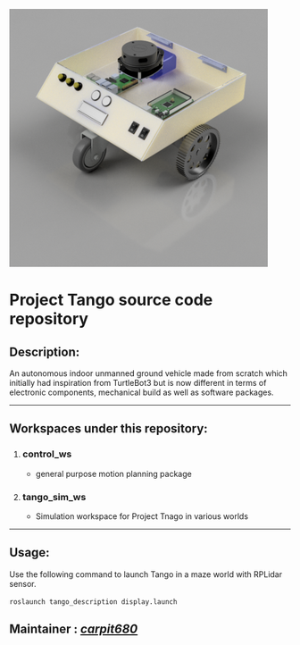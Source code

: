 ![Project Tango](files/tango_render.png)
# Project Tango source code repository 

## Description:
An autonomous indoor unmanned ground vehicle made from scratch which initially had inspiration from TurtleBot3 but is now different in terms of electronic components, mechanical build as well as software packages.

***

## Workspaces under this repository:
1. ###  control_ws 
    * general purpose motion planning package
2. ### tango_sim_ws
    * Simulation workspace for Project Tnago in various worlds

***

## Usage:
Use the following command to launch Tango in a maze world with RPLidar sensor.

```roslaunch tango_description display.launch```

## Maintainer : _[carpit680](https://gitlab.com/carpit680)_
